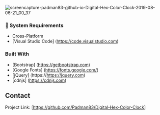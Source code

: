![screencapture-padman83-github-io-Digital-Hex-Color-Clock-2019-08-06-21_00_37](https://user-images.githubusercontent.com/45048950/62834642-ff355880-bc81-11e9-9693-48144031c3c6.png)

### 🧰 System Requirements

* Cross-Platform
* [Visual Studio Code] (https://code.visualstudio.com)

### Built With 

* [Bootstrap] (https://getbootstrap.com)
* [Google Fonts] (https://fonts.google.com/)
* [jQuery] (https://https://jquery.com)
* [cdnjs] (https://cdnjs.com)

## Contact

Project Link: [https://github.com/Padman83/Digital-Hex-Color-Clock] 
